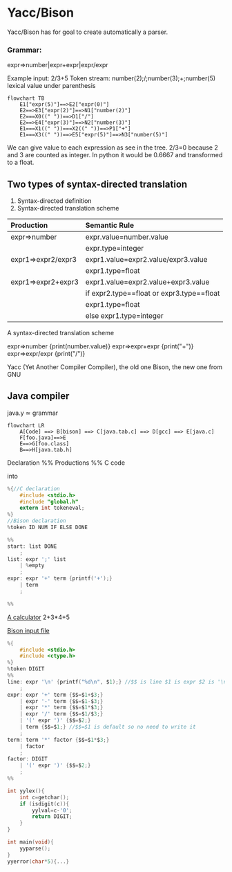# Yacc/Bison

Yacc/Bison has for goal to create automatically a parser.

### Grammar:

expr=>number|expr+expr|expr/expr

Example input: 2/3+5
Token stream: number(2);/;number(3);+;number(5)  
lexical value under parenthesis

```mermaid
flowchart TB
    E1["expr(5)"]==>E2["expr(0)"]
    E2==>E3["expr(2)"]==>N1["number(2)"]
    E2===X0((" "))==>D1["/"]
    E2==>E4["expr(3)"]==>N2["number(3)"]
    E1===X1((" "))===X2((" "))==>P1["+"]
    E1===X3((" "))==>E5["expr(5)"]==>N3["number(5)"]
```

We can give value to each expression as see in the tree.
2/3=0 because 2 and 3 are counted as integer.
In python it would be 0.6667 and transformed to a float.

## Two types of syntax-directed translation

1. Syntax-directed definition
2. Syntax-directed translation scheme

| Production         | Semantic Rule                                 |
| :----------------- | :-------------------------------------------- |
| expr=>number       | expr.value=number.value                       |
|                    | expr.type=integer                             |
| expr1=>expr2/expr3 | expr1.value=expr2.value/expr3.value           |
|                    | expr1.type=float                              |
| expr1=>expr2+expr3 | expr1.value=expr2.value+expr3.value           |
|                    | if expr2.type\=\=float or expr3.type\=\=float |
|                    | expr1.type=float                              |
|                    | else expr1.type=integer                       |

A syntax-directed translation scheme

expr=>number {print(number.value)}
expr=>expr+expr {print("+")}
expr=>expr/expr {print("/")}

Yacc (Yet Another Compiler Compiler), the old one
Bison, the new one from GNU

## Java compiler

java.y ≃ grammar

```mermaid
flowchart LR
    A[Code] ==> B[bison] ==> C[java.tab.c] ==> D[gcc] ==> E[java.c]
    F[foo.java]==>E
    E==>G[foo.class]
    B==>H[java.tab.h]
```

Declaration
%%
Productions
%%
C code

into

```C
%{//C declaration
    #include <stdio.h>
    #include "global.h"
    extern int tokeneval;
%}
//Bison declaration
%token ID NUM IF ELSE DONE

%%
start: list DONE
    ;
list: expr ';' list
    | %empty
    ;
expr: expr '+' term {printf('+');}
    | term
    ;

%%

```

<ins>A calculator</ins>
2+3\*4+5

<ins>Bison input file</ins>

```C
%{
    #include <stdio.h>
    #include <ctype.h>
%}
%token DIGIT
%%
line: expr '\n' {printf("%d\n", $1);} //$$ is line $1 is expr $2 is '\n' etc
    ;
expr: expr '+' term {$$=$1+$3;}
    | expr '-' term {$$=$1-$3;}
    | expr '*' term {$$=$1*$3;}
    | expr '/' term {$$=$1/$3;}
    | '(' expr ')' {$$=$2;}
    | term {$$=$1;} //$$=$1 is default so no need to write it
    ;
term: term '*' factor {$$=$1*$3;}
    | factor
    ;
factor: DIGIT
    | '(' expr ')' {$$=$2;}
    ;
%%

int yylex(){
    int c=getchar();
    if (isdigit(c)){
        yylval=c-'0';
        return DIGIT;
    }
}

int main(void){
    yyparse();
}
yyerror(char*5){...}
```
